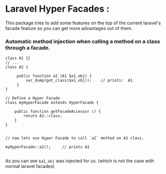 # Laravel  Hyper Facades :

This package tries to add some features on the top of the current laravel's facade feature so you can get more advantages out of them.

### Automatic method injection when calling a method on a class through a facade.

``` // web.php
class A1 {}
// ...
class A2 {
     
     public function a2 (A1 $a1_obj) {
         var_dump(get_class($a1_obj));    // prints:  A1
     }
}

// Define a Hyper Facade
class myHyperFacade extends HyperFacade {

    public function getFacadeAccessor () {
        return A2::class;
    }
}


// now lets use Hyper Facade to call `a2` method on A2 class.

myHyperFacade::a2();     // prints A1


```

As you can see `$a1_obj` was injected for us. (which is not the case with normal laravel facades)
